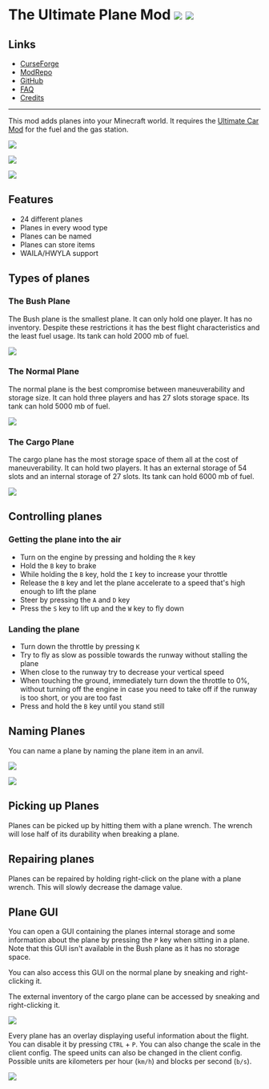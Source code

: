 <!-- modrinth_exclude.start -->

# The Ultimate Plane Mod ![](http://cf.way2muchnoise.eu/full_414049_downloads.svg) ![](http://cf.way2muchnoise.eu/versions/414049.svg)
  
## Links
- [CurseForge](https://www.curseforge.com/minecraft/mc-mods/ultimate-plane-mod)
- [ModRepo](https://modrepo.de/minecraft/plane/overview)
- [GitHub](https://github.com/henkelmax/ultimate-plane-mod)
- [FAQ](https://modrepo.de/minecraft/plane/faq)
- [Credits](https://modrepo.de/minecraft/plane/credits)

---

<!-- modrinth_exclude.end -->

This mod adds planes into your Minecraft world.
It requires the [Ultimate Car Mod](https://www.curseforge.com/minecraft/mc-mods/ultimate-car-mod) for the fuel and the gas station.

![](https://i.imgur.com/lhzLIP5.png)

![](https://i.imgur.com/5vWHHq7.png)

![](https://i.imgur.com/C2xQ4Bw.png)

## Features

- 24 different planes
- Planes in every wood type
- Planes can be named
- Planes can store items
- WAILA/HWYLA support

## Types of planes

### The Bush Plane

The Bush plane is the smallest plane.
It can only hold one player.
It has no inventory.
Despite these restrictions it has the best flight characteristics and the least fuel usage.
Its tank can hold 2000 mb of fuel.

![](https://i.imgur.com/i2ILjuz.png)

### The Normal Plane

The normal plane is the best compromise between maneuverability and storage size.
It can hold three players and has 27 slots storage space.
Its tank can hold 5000 mb of fuel.

![](https://i.imgur.com/HDny3ek.png)

### The Cargo Plane

The cargo plane has the most storage space of them all at the cost of maneuverability.
It can hold two players.
It has an external storage of 54 slots and an internal storage of 27 slots.
Its tank can hold 6000 mb of fuel.

![](https://i.imgur.com/lk7wU78.png)

## Controlling planes

### Getting the plane into the air

- Turn on the engine by pressing and holding the `R` key
- Hold the `B` key to brake
- While holding the `B` key, hold the `I` key to increase your throttle
- Release the `B` key and let the plane accelerate to a speed that's high enough to lift the plane
- Steer by pressing the `A` and `D` key
- Press the `S` key to lift up and the `W` key to fly down

### Landing the plane

- Turn down the throttle by pressing `K`
- Try to fly as slow as possible towards the runway without stalling the plane
- When close to the runway try to decrease your vertical speed
- When touching the ground, immediately turn down the throttle to 0%, without turning off the engine in case you need to take off if the runway is too short, or you are too fast
- Press and hold the `B` key until you stand still

## Naming Planes

You can name a plane by naming the plane item in an anvil.

![](https://i.imgur.com/ETclCpI.png)

![](https://i.imgur.com/apd0Kq9.png)

## Picking up Planes

Planes can be picked up by hitting them with a plane wrench.
The wrench will lose half of its durability when breaking a plane.

## Repairing planes

Planes can be repaired by holding right-click on the plane with a plane wrench.
This will slowly decrease the damage value.

## Plane GUI

You can open a GUI containing the planes internal storage and some information about the plane by pressing the `P` key when sitting in a plane.
Note that this GUI isn't available in the Bush plane as it has no storage space.

You can also access this GUI on the normal plane by sneaking and right-clicking it.

The external inventory of the cargo plane can be accessed by sneaking and right-clicking it.

![](https://i.imgur.com/sXCWaVS.png)

Every plane has an overlay displaying useful information about the flight.
You can disable it by pressing `CTRL` + `P`. You can also change the scale in the client config.
The speed units can also be changed in the client config. 
Possible units are kilometers per hour (`km/h`) and blocks per second (`b/s`).

![](https://i.imgur.com/EKBpOtq.png)

